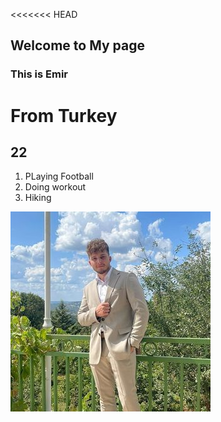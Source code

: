 <<<<<<< HEAD
## Welcome to My page

### This is Emir 

# From Turkey
## 22

1. PLaying Football
2. Doing workout
3. Hiking

 ![this is me](foto.jpg)